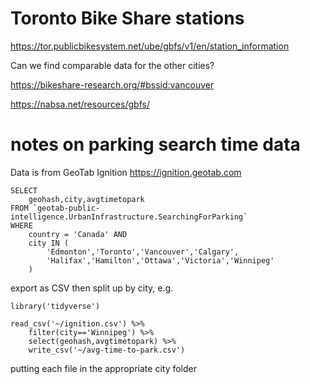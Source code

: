 # Toronto Bike Share stations

https://tor.publicbikesystem.net/ube/gbfs/v1/en/station_information

Can we find comparable data for the other cities?

https://bikeshare-research.org/#bssid:vancouver

https://nabsa.net/resources/gbfs/


# notes on parking search time data

Data is from GeoTab Ignition https://ignition.geotab.com

```
SELECT 
	geohash,city,avgtimetopark
FROM `geotab-public-intelligence.UrbanInfrastructure.SearchingForParking`
WHERE 
	country = 'Canada' AND
	city IN (
		'Edmonton','Toronto','Vancouver','Calgary',
		'Halifax','Hamilton','Ottawa','Victoria','Winnipeg'
	)
```

export as CSV then split up by city, e.g.

```
library('tidyverse')

read_csv('~/ignition.csv') %>%
	filter(city=='Winnipeg') %>%
	select(geohash,avgtimetopark) %>%
	write_csv('~/avg-time-to-park.csv')
```

putting each file in the appropriate city folder

